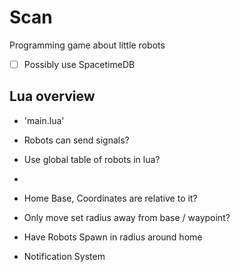 # Scan

Programming game about little robots

- [ ] Possibly use SpacetimeDB

## Lua overview

- 'main.lua'
- Robots can send signals?
- Use global table of robots in lua?
-

- Home Base, Coordinates are relative to it?

- Only move set radius away from base / waypoint?

- Have Robots Spawn in radius around home

- Notification System
